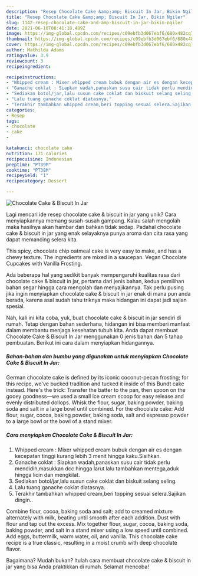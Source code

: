 ```yaml
---
description: "Resep Chocolate Cake &amp;amp; Biscuit In Jar, Bikin Ngiler"
title: "Resep Chocolate Cake &amp;amp; Biscuit In Jar, Bikin Ngiler"
slug: 1142-resep-chocolate-cake-and-amp-biscuit-in-jar-bikin-ngiler
date: 2021-06-10T08:41:18.489Z
image: https://img-global.cpcdn.com/recipes/c09ebfb3d067ebf6/680x482cq70/chocolate-cake-biscuit-in-jar-foto-resep-utama.jpg
thumbnail: https://img-global.cpcdn.com/recipes/c09ebfb3d067ebf6/680x482cq70/chocolate-cake-biscuit-in-jar-foto-resep-utama.jpg
cover: https://img-global.cpcdn.com/recipes/c09ebfb3d067ebf6/680x482cq70/chocolate-cake-biscuit-in-jar-foto-resep-utama.jpg
author: Mathilda Adams
ratingvalue: 3.9
reviewcount: 3
recipeingredient:

recipeinstructions:
- "Whipped cream : Mixer whipped cream bubuk dengan air es dengan kecepatan tinggi kurang lebih 3 menit hingga kaku.Sisihkan."
- "Ganache coklat : Siapkan wadah,panaskan susu cair tidak perlu mendidih,masukkan dcc hingga larut lalu tambahkan mentega,aduk hingga licin dan mengkilat."
- "Sediakan botol/jar,lalu susun cake coklat dan biskuit selang seling."
- "Lalu tuang ganache coklat diatasnya."
- "Terakhir tambahkan whipped cream,beri topping sesuai selera.Sajikan dingin.."
categories:
- Resep
tags:
- chocolate
- cake
- 

katakunci: chocolate cake  
nutrition: 171 calories
recipecuisine: Indonesian
preptime: "PT39M"
cooktime: "PT38M"
recipeyield: "1"
recipecategory: Dessert

---
```



![Chocolate Cake &amp; Biscuit In Jar](https://img-global.cpcdn.com/recipes/c09ebfb3d067ebf6/680x482cq70/chocolate-cake-biscuit-in-jar-foto-resep-utama.jpg)

Lagi mencari ide resep chocolate cake &amp; biscuit in jar yang unik? Cara menyiapkannya memang susah-susah gampang. Kalau salah mengolah maka hasilnya akan hambar dan bahkan tidak sedap. Padahal chocolate cake &amp; biscuit in jar yang enak selayaknya punya aroma dan cita rasa yang dapat memancing selera kita.

This spicy, chocolate chip oatmeal cake is very easy to make, and has a chewy texture. The ingredients are mixed in a saucepan. Vegan Chocolate Cupcakes with Vanilla Frosting.

Ada beberapa hal yang sedikit banyak mempengaruhi kualitas rasa dari chocolate cake &amp; biscuit in jar, pertama dari jenis bahan, kedua pemilihan bahan segar hingga cara mengolah dan menyajikannya. Tak perlu pusing jika ingin menyiapkan chocolate cake &amp; biscuit in jar enak di mana pun anda berada, karena asal sudah tahu triknya maka hidangan ini dapat jadi sajian spesial.


Nah, kali ini kita coba, yuk, buat chocolate cake &amp; biscuit in jar sendiri di rumah. Tetap dengan bahan sederhana, hidangan ini bisa memberi manfaat dalam membantu menjaga kesehatan tubuh kita. Anda dapat membuat Chocolate Cake &amp; Biscuit In Jar menggunakan 0 jenis bahan dan 5 tahap pembuatan. Berikut ini cara dalam menyiapkan hidangannya.

<!--inarticleads1-->

##### Bahan-bahan dan bumbu yang digunakan untuk menyiapkan Chocolate Cake &amp; Biscuit In Jar:



German chocolate cake is defined by its iconic coconut-pecan frosting; for this recipe, we&#39;ve bucked tradition and tucked it inside of this Bundt cake instead. Here&#39;s the trick: Transfer the batter to the pan, then spoon on the gooey goodness—we used a small ice cream scoop for easy release and evenly distributed dollops. Whisk the flour, sugar, baking powder, baking soda and salt in a large bowl until combined. For the chocolate cake: Add flour, sugar, cocoa, baking powder, baking soda, salt and espresso powder to a large bowl or the bowl of a stand mixer. 

<!--inarticleads2-->

##### Cara menyiapkan Chocolate Cake &amp; Biscuit In Jar:

1. Whipped cream : Mixer whipped cream bubuk dengan air es dengan kecepatan tinggi kurang lebih 3 menit hingga kaku.Sisihkan.
1. Ganache coklat : Siapkan wadah,panaskan susu cair tidak perlu mendidih,masukkan dcc hingga larut lalu tambahkan mentega,aduk hingga licin dan mengkilat.
1. Sediakan botol/jar,lalu susun cake coklat dan biskuit selang seling.
1. Lalu tuang ganache coklat diatasnya.
1. Terakhir tambahkan whipped cream,beri topping sesuai selera.Sajikan dingin..


Combine flour, cocoa, baking soda and salt; add to creamed mixture alternately with milk, beating until smooth after each addition. Dust with flour and tap out the excess. Mix together flour, sugar, cocoa, baking soda, baking powder, and salt in a stand mixer using a low speed until combined. Add eggs, buttermilk, warm water, oil, and vanilla. This chocolate cake recipe is a true classic, resulting in a moist crumb with deep chocolate flavor. 

Bagaimana? Mudah bukan? Itulah cara membuat chocolate cake &amp; biscuit in jar yang bisa Anda praktikkan di rumah. Selamat mencoba!
